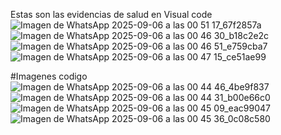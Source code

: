 Estas son las evidencias de salud en Visual code
![Imagen de WhatsApp 2025-09-06 a las 00 51 17_67f2857a](https://github.com/user-attachments/assets/ca8faf69-cc24-44af-9b98-dc04c5a7e9a8)
![Imagen de WhatsApp 2025-09-06 a las 00 46 30_b18c2e2c](https://github.com/user-attachments/assets/3eadeeac-3f9e-499f-bbcc-c72096a6f580)
![Imagen de WhatsApp 2025-09-06 a las 00 46 51_e759cba7](https://github.com/user-attachments/assets/1913819c-026f-4072-8ecf-6449e76c465d)
![Imagen de WhatsApp 2025-09-06 a las 00 47 15_ce51ae99](https://github.com/user-attachments/assets/3b18c131-4311-431e-b63e-5932892b972a)

#Imagenes codigo 
![Imagen de WhatsApp 2025-09-06 a las 00 44 46_4be9f837](https://github.com/user-attachments/assets/3f53063c-650f-4b2f-b841-aa39771ff437)
![Imagen de WhatsApp 2025-09-06 a las 00 44 31_b00e66c0](https://github.com/user-attachments/assets/6acbd266-a2a5-48c4-affc-b4decc2e7601)
![Imagen de WhatsApp 2025-09-06 a las 00 45 09_eac99047](https://github.com/user-attachments/assets/9c56fb48-e9c9-455e-b6b6-c0ad0274f392)
![Imagen de WhatsApp 2025-09-06 a las 00 45 36_0c08c580](https://github.com/user-attachments/assets/5babbe49-87f0-4919-b137-df87d3088526)
